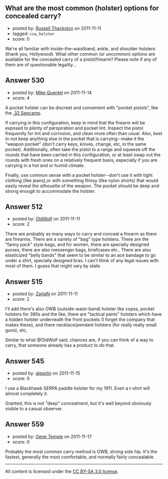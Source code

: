 ## What are the most common (holster) options for concealed carry?

- posted by: [Russell Thackston](https://stackexchange.com/users/-1/44-russell-thackston) on 2011-11-11
- tagged: `ccw`, `holster`
- score: 0

<p>We're all familiar with inside-the-waistband, ankle, and shoulder holsters (thank you, Hollywood). What other common (or uncommon) options are available for the concealed carry of a pistol/firearm? Please note if any of them are of questionable legality...</p>



## Answer 530

- posted by: [Mike Quentel](https://stackexchange.com/users/-1/164-mike-quentel) on 2011-11-14
- score: 4

<p>A pocket holster can be discreet and convenient with "pocket pistols", like the <a href="http://seecamp.com/photos.htm" rel="nofollow">.32 Seecamp</a>.</p>

<p>If carrying in this configuration, keep in mind that the firearm will be exposed to plenty of perspiration and pocket lint. Inspect the pistol frequently for lint and corrosion, and clean more often than usual. Also, best to not keep anything else in the pocket that is carrying--make it the "weapon pocket" (don't carry keys, knives, change, etc, in the same pocket). Additionally, often take the pistol to a range and squeeze off the rounds that have been carried in this configuration, or at least swap out the rounds with fresh ones on a relatively frequent basis, especially if you are carrying in a hot and or humid climate.</p>

<p>Finally, use common sense with a pocket holster--don't use it with tight clothing (like jeans),or with something flimsy (like nylon shorts) that would easily reveal the silhouette of the weapon. The pocket should be deep and strong enough to accommodate the holster.</p>



## Answer 512

- posted by: [OldWolf](https://stackexchange.com/users/-1/111-oldwolf) on 2011-11-11
- score: 2

<p>There are probably as many ways to carry and conceal a firearm as there are firearms. There are a variety of "bag" type holsters. There are the "fanny pack" style bags, and for women, there are specially designed purses, there are also messenger bags, briefcases etc.. There are also elasticized "belly bands" that seem to be similar to an ace bandage to go under a shirt, specially designed bras. I can't think of any legal issues with most of them. I guess that might vary by state.</p>



## Answer 515

- posted by: [ZaijiaN](https://stackexchange.com/users/-1/233-zaijian) on 2011-11-11
- score: 2

<p>I'll add there's also OWB (outside-waist-band) holster like copss, pocket holsters for 380s and the like, there are "tactical pants" holsters which have a hidden holster underneath the front pockets (I forget the company that makes these), and there necklace/pendant holsters (for really really small guns), etc,</p>

<p>Similar to what @OldWolf said, chances are, if you can think of a way to carry, that someone already has a product to do that.</p>



## Answer 545

- posted by: [alesplin](https://stackexchange.com/users/-1/104-alesplin) on 2011-11-15
- score: 0

<p>I use a Blackhawk SERPA paddle holster for my 1911. Even a t-shirt will almost completely it.</p>

<p>Granted, this is not "deep" concealment, but it's well beyond obviously visible to a casual observer.</p>



## Answer 559

- posted by: [Gene Temple](https://stackexchange.com/users/-1/254-gene-temple) on 2011-11-17
- score: 0

<p>Probably the most common carry method is OWB, strong side hip.  It's the fastest, generally the most comfortable, and normally fairly concealable.  </p>




---

All content is licensed under the [CC BY-SA 3.0 license](https://creativecommons.org/licenses/by-sa/3.0/).
